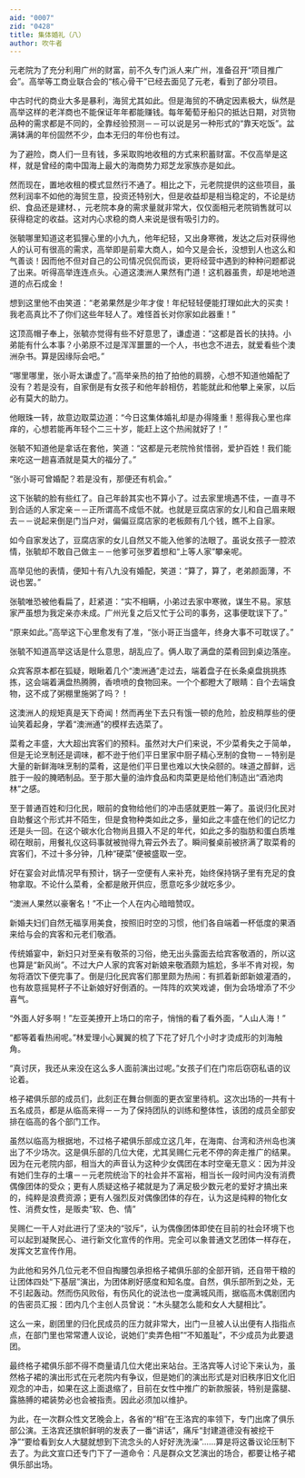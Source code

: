 ```yaml
---
aid: "0007"
zid: "0428"
title: 集体婚礼（八）
author: 吹牛者
---
```


元老院为了充分利用广州的财富，前不久专门派人来广州，准备召开“项目推广会”。高举等工商业联合会的“核心骨干”已经去面见了元老，看到了部分项目。

中古时代的商业大多是暴利，海贸尤其如此。但是海贸的不确定因素极大，纵然是高举这样的老洋商也不能保证年年都能赚钱。每年葡萄牙船只的抵达日期，对货物品种的需求都是不同的，全靠经验预测－－可以说是另一种形式的“靠天吃饭”。盆满钵满的年份固然不少，血本无归的年份也有过。

为了避险，商人们一旦有钱，多采取购地收租的方式来积蓄财富。不仅高举是这样，就是曾经的南中国海上最大的海商势力郑芝龙家族亦是如此。

然而现在，置地收租的模式显然行不通了。相比之下，元老院提供的这些项目，虽然利润率不如他的海贸生意，投资还特别大，但是收益却是相当稳定的，不论是纺织、食品还是建材、，元老院本身的需求量就非常大，仅仅面相元老院销售就可以获得稳定的收益。这对内心求稳的商人来说是很有吸引力的。

张毓哪里知道这老狐狸心里的小九九，他年纪轻，又出身寒微，发达之后对获得他人的认可有很高的需求，高举即是前辈大商人，如今又是会长，没想到人也这么和气善谈！因而他不但对自己的公司情况侃侃而谈，更将经营中遇到的种种问题都说了出来。听得高举连连点头。心道这澳洲人果然有门道！这机器虽贵，却是地地道道的点石成金！

想到这里他不由笑道：“老弟果然是少年才俊！年纪轻轻便能打理如此大的买卖！我老高真比不了你们这些年轻人了。难怪首长对你家如此器重！”

这顶高帽子奉上，张毓亦觉得有些不好意思了，谦虚道：“这都是首长的扶持。小弟能有什么本事？小弟原不过是浑浑噩噩的一个人，书也念不进去，就爱看些个澳洲杂书。算是因缘际会吧。”

“哪里哪里，张小哥太谦虚了。”高举亲热的拍了拍他的肩膀，心想不知道他婚配了没有？若是没有，自家倒是有女孩子和他年龄相仿，若能就此和他攀上亲家，以后必有莫大的助力。

他眼珠一转，故意边取菜边道：“今日这集体婚礼却是办得隆重！惹得我心里也痒痒的，心想若能再年轻个二三十岁，能赶上这个热闹就好了！”

张毓不知道他是拿话在套他，笑道：“这都是元老院怜贫惜弱，爱护百姓！我们能来吃这一趟喜酒就是莫大的福分了。”

“张小哥可曾婚配？若是没有，那便还有机会。”

这下张毓的脸有些红了。自己年龄其实也不算小了。过去家里境遇不佳，一直寻不到合适的人家定亲－－正所谓高不成低不就。也就是豆腐店家的女儿和自己眉来眼去－－说起来倒是门当户对，偏偏豆腐店家的老板颇有几个钱，瞧不上自家。

如今自家发达了，豆腐店家的女儿自然又不能入他爹的法眼了。虽说女孩子一腔浓情，张毓却不敢自己做主－－他爹可张罗着想和“上等人家”攀亲呢。

高举见他的表情，便知十有八九没有婚配，笑道：“算了，算了，老弟颜面薄，不说也罢。”

张毓唯恐被他看扁了，赶紧道：“实不相瞒，小弟过去家中寒微，谋生不易。家慈家严虽想为我定亲亦未成。广州光复之后又忙于公司的事务，这事便耽误下了。”

“原来如此。”高举这下心里愈发有了准，“张小哥正当盛年，终身大事不可耽误了。”

张毓不知道高举这话是什么意思，胡乱应了。俩人取了满盘的菜肴回到桌边落座。

众宾客原本都在狐疑，眼瞅着几个“澳洲通”走过去，端着盘子在长条桌盘挑挑拣拣，这会端着满盘热腾腾，香喷喷的食物回来。一个个都瞪大了眼睛：自个去端食物，这不成了粥棚里施粥了吗？！

这澳洲人的规矩真是天下奇闻！然而再坐下去只有饿一顿的危险，脸皮稍厚些的便讪笑着起身，学着“澳洲通”的模样去选菜了。

菜肴之丰盛，大大超出宾客们的预料。虽然对大户们来说，不少菜肴失之于简单，但是无论烹制还是调味，都不逊于他们平日里家中厨子精心烹制的食物－－特别是大量的新鲜海味烹制的菜肴，这是他们平日里也难以大快朵颐的。味道之醇鲜，远胜于一般的腌晒制品。至于那大量的油炸食品和肉菜更是给他们制造出“酒池肉林”之感。

至于普通百姓和归化民，眼前的食物给他们的冲击感就更胜一筹了。虽说归化民对自助餐这个形式并不陌生，但是食物种类如此之多，量如此之丰盛在他们的记忆力还是头一回。在这个碳水化合物尚且摄入不足的年代，如此之多的脂肪和蛋白质堆砌在眼前，用餐礼仪这码事就被抛得九霄云外去了。瞬间餐桌前被挤满了取菜肴的宾客们，不过十多分钟，几种“硬菜”便被盛取一空。

好在宴会对此情况早有预计，锅子一空便有人来补充，始终保持锅子里有充足的食物拿取。不论什么菜肴，全都是敞开供应，愿意吃多少就吃多少。

“澳洲人果然以豪奢名！”不止一个人在内心暗暗赞叹。

新婚夫妇们自然无福享用美食，按照旧时空的习惯，他们各自端着一杯低度的果酒来给与会的宾客和元老们敬酒。

传统婚宴中，新妇只对至亲有敬茶的习俗，绝无出头露面去给宾客敬酒的，所以这也算是“新风尚”。不过大户人家的宾客对新娘来敬酒颇为尴尬，多半不肯对视，匆匆将酒饮下便完事了。倒是归化民宾客们那里颇为热闹：有抓着新郎新娘灌酒的，也有故意摇晃杯子不让新娘好好倒酒的。一阵阵的欢笑戏谑，倒为会场增添了不少喜气。

“外面人好多啊！”左亚美撩开上场口的帘子，悄悄的看了看外面，“人山人海！”

“都等着看热闹呢。”林爱理小心翼翼的梳了下花了好几个小时才烫成形的刘海触角。

“真讨厌，我还从来没在这么多人面前演出过呢。”女孩子们在门帘后窃窃私语的议论着。

格子裙俱乐部的成员们，此刻正在舞台侧面的更衣室里待机。这次出场的一共有十五名成员，都是从临高来得－－为了保持团队的训练和整体性，该团的成员全部安排在临高的各个部门工作。

虽然以临高为根据地，不过格子裙俱乐部成立这几年，在海南、台湾和济州岛也演出了不少场次。这是俱乐部的几位大佬，尤其吴赐仁元老不停的奔走推广的结果。因为在元老院内部，相当大的声音认为这种少女偶团在本时空毫无意义：因为并没有她们生存的土壤－－元老院统治下的社会并不富裕，相当长一段时间内没有消费偶像团体的受众；更有人质疑这格子裙就是为了满足极少数元老的爱好才搞出来的，纯粹是浪费资源；更有人强烈反对偶像团体的存在，认为这是纯粹的物化女性、消费女性，是贩卖“软、色、情”

吴赐仁一干人对此进行了坚决的“驳斥”，认为偶像团体即使在目前的社会环境下也可以起到凝聚民心、进行新文化宣传的作用。完全可以象普通文艺团体一样存在，发挥文艺宣传作用。

为此他和另外几位元老不但自掏腰包承担格子裙俱乐部的全部开销，还自带干粮的让团体四处“下基层”演出，为团体刷好感度和知名度。自然，俱乐部所到之处，无不引起轰动。然而伤风败俗，有伤风化的说法也一度满城风雨，据临高木偶剧团内的告密员汇报：团内几个主创人员曾说：“木头腿怎么能和女人大腿相比”。

这么一来，剧团里的归化民成员的压力就非常大，出门一旦被人认出便有人指指点点，在部门里也常常遭人议论，说她们“卖弄色相”“不知羞耻”，不少成员为此要退团。

最终格子裙俱乐部不得不商量请几位大佬出来站台。王洛宾等人讨论下来认为，虽然格子裙的演出形式在元老院内有争议，但是她们的演出形式是对旧秩序旧文化旧观念的冲击，如果在这上面退缩了，目前在女性中推广的新款服装，特别是露腿、露胳膊的裙装势必也会被指责。因此必须加以维护。

为此，在一次群众性文艺晚会上，各省的“相”在王洛宾的率领下，专门出席了俱乐部公演。王洛宾还旗帜鲜明的发表了一番“讲话”，痛斥“封建道德没有被挖干净”“要给看到女人大腿就想到下流念头的人好好洗洗澡”……算是将这番议论压制下去了。为此文宣口还专门下了一道命令：凡是群众文艺演出的场合，都要让格子裙俱乐部出场。
